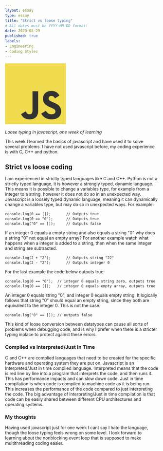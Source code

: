 ```yaml
---
layout: essay
type: essay
title: "Strict vs loose typing"
# All dates must be YYYY-MM-DD format!
date: 2023-08-29
published: true
labels:
- Engineering
- Coding Styles
---
```


<img width="200" class="rounded float-start pe-4" src="../img/javascript/JavaScript-logo.png">

*Loose typing in javascript, one week of learning*

This week I learned the basics of javascript and have used it to solve several problems.  I have not used javascript before, my coding experience is with C, C++ and python.

## Strict vs loose coding

I am experienced in strictly typed languages like C and C++.  Python is not a strictly typed language, it is however a strongly typed, dynamic language.  This means it is possible to change a variables type, for example from a integer to a string, however it does not do so in an unexpected way.  Javascript is a loosely typed dynamic language, meaning it can dynamically change a variables type, but may do so in unexpected ways.  For example:
```
console.log(0 == []);       // Outputs true
console.log(0 == "0");      // Outputs true
console.log("0" == []);     // Outputs false
```
If an integer 0 equals a empty string and also equals a string "0" why does a string "0" not equal an empty array?  For another example watch what happens when a integer is added to a string, then when the same integer and string are subtracted.
```
console.log(2 + "2");       // Outputs string "22"
console.log(2 - "2");       // Outputs integer 0
```
For the last example the code below outputs true:
```
console.log(0 == "0");  // integer 0 equals string zero, outputs true
console.log(0 == []);   // integer 0 equals empty array, outputs true
```
An integer 0 equals string "0", and integer 0 equals empty string.  It logically follows that string "0" should equal an empty string, since they both are equivalent to the integer 0.  This is not the case.
```
console.log("0" == []); // outputs false
```
This kind of loose conversion between datatypes can cause all sorts of problems when debugging code, and is why I prefer when there is a stricter typing inplace to protect against these errors.

### Compiled vs Interpreted/Just In Time

C and C++ are complied languages that need to be created for the specific hardware and operating system they are put on.  Javascript is an Interpreted/Just in time compiled language.  Interpreted means that the code is red line by line into a program that interprets the code, and then runs it.  This has performance impacts and can slow down code.  Just in time compilation is when code is compiled to machine code as it is being run.  This increases the performance of the code compared to just interpreting the code.  The big advantage of Interpreting/Just in time compilation is that code can be easily shared between different CPU architectures and operating systems.

### My thoughts

Having used javascript just for one week I cant say I hate the language, though the loose typing feels wrong on some level.  I look forward to learning about the nonblocking event loop that is supposed to make multithreading coding easier.

